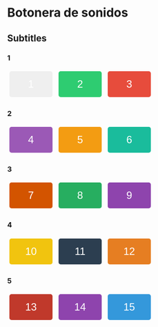 <!DOCTYPE html>
<html>
<head>
  <title>Botonera de sonidos</title>
  <style>
    /* CSS styles for buttons */
    .numbered-button {
      font-size: 24px; /* set the font size */
      width: 100px; /* set the width */
      height: 60px; /* set the height */
      margin: 5px; /* add margin between buttons */
      color: #fff; /* set the text color */
      border: none; /* remove button borders */
      border-radius: 5px; /* add border radius for rounded edges */
    }

    /* Custom background colors for each button */
    #button1 {
      background-color: #3498db; /* blue */
    }

    #button2 {
      background-color: #2ecc71; /* green */
    }

    #button3 {
      background-color: #e74c3c; /* red */
    }

    #button4 {
      background-color: #9b59b6; /* purple */
    }

    #button5 {
      background-color: #f39c12; /* orange */
    }

    #button6 {
      background-color: #1abc9c; /* teal */
    }

    #button7 {
      background-color: #d35400; /* dark orange */
    }

    #button8 {
      background-color: #27ae60; /* dark green */
    }

    #button9 {
      background-color: #8e44ad; /* dark purple */
    }

    #button10 {
      background-color: #f1c40f; /* yellow */
    }

    #button11 {
      background-color: #2c3e50; /* dark blue */
    }

    #button12 {
      background-color: #e67e22; /* bright orange */
    }

    #button13 {
      background-color: #c0392b; /* dark red */
    }

    #button14 {
      background-color: #8e44ad; /* dark purple */
    }

    #button15 {
      background-color: #3498db; /* blue */
    }
  </style>
  <script>
    // JavaScript code to play sounds when buttons are clicked
    function playSound(soundFile) {
      var audio = new Audio(soundFile);
      audio.play();
    }
  </script>
</head>
<body>
  <h1>Botonera de sonidos</h1>
  
  <h2>Subtitles</h2>
  <div>
    <h3>1</h3>
    <button id="button1" class="numbered-button" onclick="playSound('Apple Crunch Sound Effect.mp3')">1</button>
    <button id="button2" class="numbered-button" onclick="playSound('Leaves Branches Sound Effect.mp3')">2</button>
    <button id="button3" class="numbered-button" onclick="playSound('Human Eating Crunch Sound Effect HD.mp3')">3</button>
  </div>
  
  <div>
    <h3>2</h3>
    <button id="button4" class="numbered-button" onclick="playSound('Gooey Slime Sound Effect.mp3')">4</button>
    <button id="button5" class="numbered-button" onclick="playSound('Bubble Sound Effect.mp3')">5</button>
    <button id="button6" class="numbered-button" onclick="playSound('Woodpecker Sound Effect.mp3')">6</button>
  </div>
  
  <div>
    <h3>3</h3>
    <button id="button7" class="numbered-button" onclick="playSound('Woodpecker Sound Effect.mp3')">7</button>
    <button id="button8" class="numbered-button" onclick="playSound('Leaves Branches Sound Effect.mp3')">8</button>
    <button id="button9" class="numbered-button" onclick="playSound('Sweet Bird Sound Effect.mp3')">9</button>
  </div>
  
  <div>
    <h3>4</h3>
    <button id="button10" class="numbered-button" onclick="playSound('Acoustic Guitar G Major Chord Sound Effect.mp3')">10</button>
    <button id="button11" class="numbered-button" onclick="playSound('Acoustic Guitar A Minor Chord Sound Effect.mp3')">11</button>
    <button id="button12" class="numbered-button" onclick="playSound('Sweet Bird Sound Effect.mp3')">12</button>
  </div>
  
  <div>
    <h3>5</h3>
    <button id="button13" class="numbered-button" onclick="playSound('Sharp Noise Sound Effect.mp3')">13</button>
    <button id="button14" class="numbered-button" onclick="playSound('Gooey Slime Sound Effect.mp3')">14</button>
    <button id="button15" class="numbered-button" onclick="playSound('Bubble Sound Effect.mp3')">15</button>
  </div>
  
</body>
</html>





